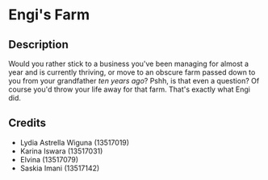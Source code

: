 # Engi's Farm

## Description
Would you rather stick to a business you've been managing for almost a year and is currently thriving, or move to an obscure farm passed down to you from your grandfather *ten years ago*? Pshh, is that even a question? Of course you'd throw your life away for that farm. That's exactly what Engi did.

## Credits
- Lydia Astrella Wiguna (13517019)
- Karina Iswara (13517031)
- Elvina (13517079)
- Saskia Imani (13517142)